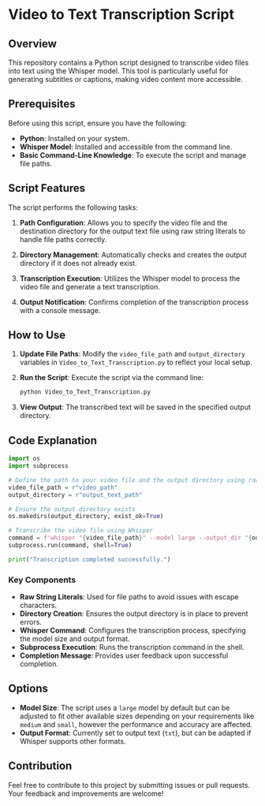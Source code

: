 # Video to Text Transcription Script

## Overview

This repository contains a Python script designed to transcribe video files into text using the Whisper model. This tool is particularly useful for generating subtitles or captions, making video content more accessible.

## Prerequisites

Before using this script, ensure you have the following:

- **Python**: Installed on your system.
- **Whisper Model**: Installed and accessible from the command line.
- **Basic Command-Line Knowledge**: To execute the script and manage file paths.

## Script Features

The script performs the following tasks:

1. **Path Configuration**: Allows you to specify the video file and the destination directory for the output text file using raw string literals to handle file paths correctly.

2. **Directory Management**: Automatically checks and creates the output directory if it does not already exist.

3. **Transcription Execution**: Utilizes the Whisper model to process the video file and generate a text transcription.

4. **Output Notification**: Confirms completion of the transcription process with a console message.

## How to Use

1. **Update File Paths**: Modify the `video_file_path` and `output_directory` variables in `Video_to_Text_Transcription.py` to reflect your local setup.

2. **Run the Script**: Execute the script via the command line:

    ```bash
    python Video_to_Text_Transcription.py
    ```

3. **View Output**: The transcribed text will be saved in the specified output directory.

## Code Explanation

```python
import os
import subprocess

# Define the path to your video file and the output directory using raw strings
video_file_path = r"video_path"
output_directory = r"output_text_path"

# Ensure the output directory exists
os.makedirs(output_directory, exist_ok=True)

# Transcribe the video file using Whisper
command = f'whisper "{video_file_path}" --model large --output_dir "{output_directory}" --output_format txt'
subprocess.run(command, shell=True)

print("Transcription completed successfully.")
```

### Key Components

- **Raw String Literals**: Used for file paths to avoid issues with escape characters.
- **Directory Creation**: Ensures the output directory is in place to prevent errors.
- **Whisper Command**: Configures the transcription process, specifying the model size and output format.
- **Subprocess Execution**: Runs the transcription command in the shell.
- **Completion Message**: Provides user feedback upon successful completion.

## Options

- **Model Size**: The script uses a `large` model by default but can be adjusted to fit other available sizes depending on your requirements like `medium` and `small`, however the performance and accuracy are affected.
- **Output Format**: Currently set to output text (`txt`), but can be adapted if Whisper supports other formats.

## Contribution

Feel free to contribute to this project by submitting issues or pull requests. Your feedback and improvements are welcome!
